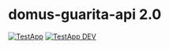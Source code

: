 # domus-guarita-api 2.0

[![TestApp](https://github.com/leguass7/domus-guarita-api/actions/workflows/develop.yml/badge.svg?branch=main)](https://github.com/leguass7/domus-guarita-api/actions/workflows/develop.yml) [![TestApp DEV](https://github.com/leguass7/domus-guarita-api/actions/workflows/develop.yml/badge.svg?branch=develop)](https://github.com/leguass7/domus-guarita-api/actions/workflows/develop.yml)
